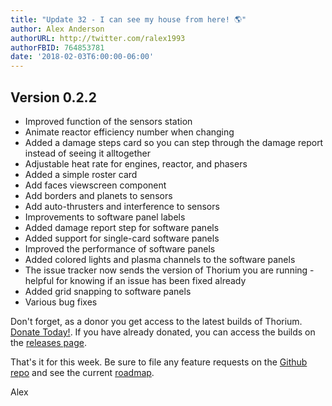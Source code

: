 ```yaml
---
title: "Update 32 - I can see my house from here! 🌎"
author: Alex Anderson
authorURL: http://twitter.com/ralex1993
authorFBID: 764853781
date: '2018-02-03T6:00:00-06:00'
---
```


## Version 0.2.2

- Improved function of the sensors station
- Animate reactor efficiency number when changing
- Added a damage steps card so you can step through the damage report instead of seeing it alltogether
- Adjustable heat rate for engines, reactor, and phasers
- Added a simple roster card
- Add faces viewscreen component
- Add borders and planets to sensors
- Add auto-thrusters and interference to sensors
- Improvements to software panel labels
- Added damage report step for software panels
- Added support for single-card software panels
- Improved the performance of software panels
- Added colored lights and plasma channels to the software panels
- The issue tracker now sends the version of Thorium you are running - helpful for knowing if an issue has been fixed already
- Added grid snapping to software panels
- Various bug fixes

Don't forget, as a donor you get access to the latest builds of Thorium. [Donate Today!](/en/donate). If you have already donated, you can access the builds on the [releases page](/en/releases).

That's it for this week. Be sure to file any feature requests on the [Github repo](https://github.com/Thorium-Sim/thorium/issues) and see the current [roadmap](https://github.com/Thorium-Sim/thorium/projects/2).

Alex
